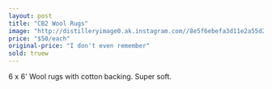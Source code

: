 ```yaml
---
layout: post
title: "CB2 Wool Rugs"
image: "http://distilleryimage0.ak.instagram.com//8e5f6ebefa3d11e2a55d22000a1fbcd5_7.jpg"
price: "$50/each"
original-price: "I don't even remember"
sold: truew
---
```


6 x 6' Wool rugs with cotton backing. Super soft.
